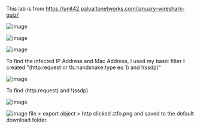 This lab is from https://unit42.paloaltonetworks.com/january-wireshark-quiz/

![image](https://github.com/Ganburu/Cybersecurity-Portfolio/assets/162606791/0759a55a-ed64-446a-958e-0ba82061bf83)

![image](https://github.com/Ganburu/Cybersecurity-Portfolio/assets/162606791/8826116d-7363-4267-805b-beb016f6127b)

![image](https://github.com/Ganburu/Cybersecurity-Portfolio/assets/162606791/cce00ab5-4f95-4d8c-ad41-96ede8789dfe)

To find the infected IP Address and Mac Address, I used my basic filter I created "(http.request or tls.handshake.type eq 1) and !(ssdp)"

![image](https://github.com/Ganburu/Cybersecurity-Portfolio/assets/162606791/f85e6ca5-c4f9-4266-b9ea-457e7ab92d2e)

To find (http.request) and !(ssdp)

![image](https://github.com/Ganburu/Cybersecurity-Portfolio/assets/162606791/3b4dcaaa-e16f-4ec8-b245-50d735902781)

![image](https://github.com/Ganburu/Cybersecurity-Portfolio/assets/162606791/6b4390dd-4380-4767-9255-94a63fc73f9f)
file > export object > http clicked ztfo.png and saved to the default download folder.
